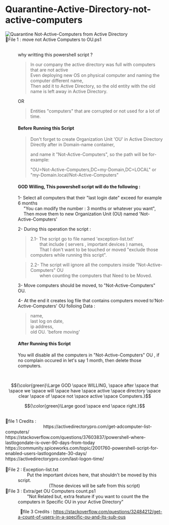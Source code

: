 # Quarantine-Active-Directory-not-active-computers 
<dl>
  
<picture>
  <img alt="Quarantine Not-Active-Computers from Active Directory" src="https://i.imgur.com/aG595ee.png">
</picture>

<dt>📂File 1 : move not Active Computers to OU.ps1 </dt>
<dd><br>
  
why writting this powershell script ?
<br>
> In our company the active directory was full with computers that are not active <br>
> Even deploying new OS on physical computer and naming the computer different name,<br>
> Then add it to Active Directory, so the old entity with the old name is left away in Active Directory. <br>

OR

> Entities "computers" that are corrupted or not used for a lot of time.

<H4>Before Running this Script </H4> 

>Don't forget to create Organization Unit 'OU' in Active Directory Directly after in Domain-name container,
>
>and name it "Not-Active-Computers", so the path will be for-example:
>
>"OU=Not-Active-Computers,DC=my-Domain,DC=LOCAL" or "my-Domain.local/Not-Active-Computers"


<H4>GOD Willing, This powershell script will do the following :</H4>

1- Select all computers that their "last login date" exceed for example 6 months <br>
&ensp; &ensp;"You can modify the number : 3 months or whatever you want",<br>
&ensp; &ensp;Then move them to new Organization Unit (OU) named 'Not-Active-Computers'

2- During this operation the script :
> 2.1- The script go to file named 'exception-list.txt' <br>
> &ensp; &ensp; &ensp;that include ( servers , important devices ) names,<br>
> &ensp; &ensp; &ensp;That I don't want to be touched or moved "exclude those computers while running this script".

> 2.2- The script will ignore all the computers inside "Not-Active-Computers" OU <br>
> &ensp; &ensp; &ensp;when counting the computers that Need to be Moved.

3- Move computers should be moved, to "Not-Active-Computers" OU.

4- At the end it creates log file that contains computers moved to'Not-Active-Computers' OU folloing Data :
> name,<br>
> last log on date,<br>
> ip address,<br>
> old OU. 'before moving'

<H4> After Running this Script </H4>

You will disable all the computers in "Not-Active-Computers" OU , if no complain occured in let's say 1 month,
then delete those computers.
</dd>
<br>

$${\color{green}\Large GOD \space WILLING, \space after \space that \space we \space will \space have \space active \space directory \space clear \space of \space not \space active \space Computers.}$$

$${\color{green}\Large good \space end \space right.}$$

<br>
📜file 1 Credits : <br>
&ensp; &ensp; &ensp; &ensp; &ensp; &ensp; &ensp; &ensp; &ensp; &ensp; &ensp; https://activedirectorypro.com/get-adcomputer-list-computers/ <br>
https://stackoverflow.com/questions/37603837/powershell-where-lastlogondate-is-over-90-days-from-today<br>
https://community.spiceworks.com/topic/2001760-powershell-script-for-enabled-users-lastlogondate-30-days/ <br>
https://activedirectorypro.com/last-logon-time/
<br>
<br>
<dt>📂File 2 : Exception-list.txt</dt>
<dd>
  &ensp; &ensp; &ensp;Put the important dvices here, that shouldn't be moved by this script.<br>
&ensp; &ensp; &ensp; &ensp; &ensp; &ensp; &ensp; &ensp; &ensp; (Those devices will be safe from this script)
</dd>

<dt>📂File 3 : Extra/get OU Computers count.ps1</dt>
<dd>
&ensp; &ensp; &ensp;"Not Related but, extra feature if you want to count the the computers in Specific OU in your Active Directory"

&ensp;📜file 3 Credits : https://stackoverflow.com/questions/32484212/get-a-count-of-users-in-a-specific-ou-and-its-sub-ous
</dd>
</dl>
